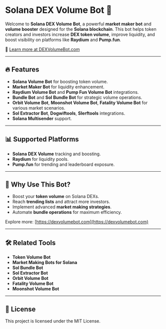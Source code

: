 # Solana DEX Volume Bot 🚀

Welcome to **Solana DEX Volume Bot**, a powerful **market maker bot** and **volume booster** designed for the **Solana blockchain**. This bot helps token creators and investors increase **DEX token volume**, improve liquidity, and boost visibility on platforms like **Raydium** and **Pump.fun**.

🔗 [Learn more at DEXVolumeBot.com](https://dexvolumebot.com/)

---

## 🔥 Features

- **Solana Volume Bot** for boosting token volume.
- **Market Maker Bot** for liquidity enhancement.
- **Raydium Volume Bot** and **Pump Fun Volume Bot** integrations.
- **Bundle Bot** and **Sol Bundle Bot** for strategic volume operations.
- **Orbit Volume Bot**, **Moonshot Volume Bot**, **Fatality Volume Bot** for various market scenarios.
- **Sol Extractor Bot**, **Dogwiftools**, **Slerftools** integrations.
- **Solana Multisender** support.

---

## 📊 Supported Platforms

- **Solana DEX Volume** tracking and boosting.
- **Raydium** for liquidity pools.
- **Pump.fun** for trending and leaderboard exposure.

---

## 🎯 Why Use This Bot?

- Boost your **token volume** on Solana DEXs.
- Reach **trending lists** and attract more investors.
- Implement advanced **market making strategies**.
- Automate **bundle operations** for maximum efficiency.

Explore more: [https://dexvolumebot.com](https://dexvolumebot.com)

---

## 🛠️ Related Tools

- **Token Volume Bot**
- **Market Making Bots for Solana**
- **Sol Bundle Bot**
- **Sol Extractor Bot**
- **Orbit Volume Bot**
- **Fatality Volume Bot**
- **Moonshot Volume Bot**

---

## 📜 License

This project is licensed under the MIT License.
